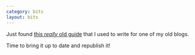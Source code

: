 ```yaml
---
category: bits
layout: bits
---
```


Just found [this *really* old guide](https://fuckyeah-elementaryos.tumblr.com/post/84584655168/getting-to-know-the-linux-terminal-a-fyeos-guide) that I used to write for one of my old blogs.

Time to bring it up to date and republish it!
